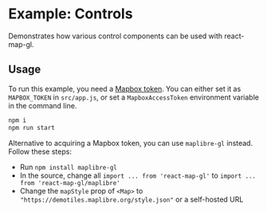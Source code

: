 # Example: Controls

Demonstrates how various control components can be used with react-map-gl.

## Usage

To run this example, you need a [Mapbox token](http://visgl.github.io/react-map-gl/docs/get-started/mapbox-tokens). You can either set it as `MAPBOX_TOKEN` in `src/app.js`, or set a `MapboxAccessToken` environment variable in the command line.

```bash
npm i
npm run start
```

Alternative to acquiring a Mapbox token, you can use `maplibre-gl` instead. Follow these steps:
- Run `npm install maplibre-gl`
- In the source, change all `import ... from 'react-map-gl'` to `import ... from 'react-map-gl/maplibre'`
- Change the `mapStyle` prop of `<Map>` to `"https://demotiles.maplibre.org/style.json"` or a self-hosted URL
